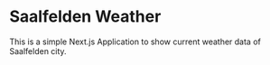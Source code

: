 # Saalfelden Weather

This is a simple Next.js Application to show current weather data of Saalfelden city.
